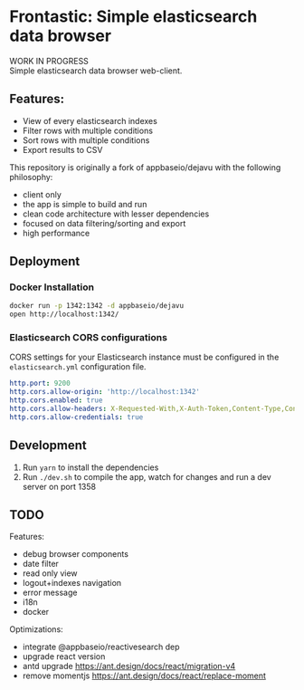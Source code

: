 # Frontastic: Simple elasticsearch data browser
WORK IN PROGRESS <br>
Simple elasticsearch data browser web-client.
## Features:
- View of every elasticsearch indexes
- Filter rows with multiple conditions
- Sort rows with multiple conditions
- Export results to CSV

This repository is originally a fork of appbaseio/dejavu with the following philosophy:
- client only
- the app is simple to build and run
- clean code architecture with lesser dependencies
- focused on data filtering/sorting and export
- high performance

## Deployment
### Docker Installation
```sh
docker run -p 1342:1342 -d appbaseio/dejavu
open http://localhost:1342/
```
### Elasticsearch CORS configurations
CORS settings for your Elasticsearch instance must be configured in the `elasticsearch.yml` configuration file.
```yaml
http.port: 9200
http.cors.allow-origin: 'http://localhost:1342'
http.cors.enabled: true
http.cors.allow-headers: X-Requested-With,X-Auth-Token,Content-Type,Content-Length,Authorization
http.cors.allow-credentials: true
```

## Development
1. Run `yarn` to install the dependencies
2. Run `./dev.sh` to compile the app, watch for changes and run a dev server on port 1358


## TODO
Features:
- debug browser components
- date filter
- read only view
- logout+indexes navigation
- error message
- i18n
- docker


Optimizations:
- integrate @appbaseio/reactivesearch dep
- upgrade react version
- antd upgrade https://ant.design/docs/react/migration-v4
- remove momentjs https://ant.design/docs/react/replace-moment